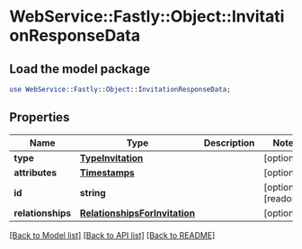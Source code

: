 # WebService::Fastly::Object::InvitationResponseData

## Load the model package
```perl
use WebService::Fastly::Object::InvitationResponseData;
```

## Properties
Name | Type | Description | Notes
------------ | ------------- | ------------- | -------------
**type** | [**TypeInvitation**](TypeInvitation.md) |  | [optional] 
**attributes** | [**Timestamps**](Timestamps.md) |  | [optional] 
**id** | **string** |  | [optional] [readonly] 
**relationships** | [**RelationshipsForInvitation**](RelationshipsForInvitation.md) |  | [optional] 

[[Back to Model list]](../README.md#documentation-for-models) [[Back to API list]](../README.md#documentation-for-api-endpoints) [[Back to README]](../README.md)


